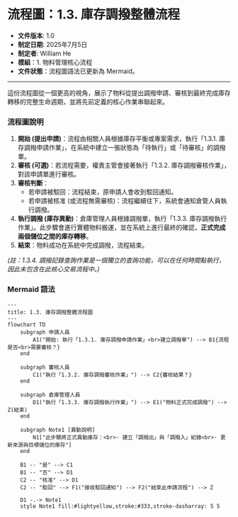 # 流程圖：1.3. 庫存調撥整體流程

* **文件版本**: 1.0
* **制定日期**: 2025年7月5日
* **制定者**: William He
* **模組**：1. 物料管理核心流程
* **文件狀態**：流程圖語法已更新為 Mermaid。

---

這份流程圖從一個更高的視角，展示了物料從提出調撥申請、審核到最終完成庫存轉移的完整生命週期，並將先前定義的核心作業串聯起來。

### 流程圖說明

1.  **開始 (提出申請)**：流程由相關人員根據庫存平衡或專案需求，執行「1.3.1. 庫存調撥申請作業」，在系統中建立一張狀態為「待執行」或「待審核」的調撥單。
2.  **審核 (可選)**：若流程需要，權責主管會接著執行「1.3.2. 庫存調撥審核作業」，對該申請單進行審核。
3.  **審核判斷**：
    * 若申請被駁回：流程結束，原申請人會收到駁回通知。
    * 若申請被核准 (或流程無需審核)：流程繼續往下，系統會通知倉管人員執行調撥。
4.  **執行調撥 (庫存異動)**：倉庫管理人員根據調撥單，執行「1.3.3. 庫存調撥執行作業」。此步驟會進行實體物料搬運，並在系統上進行最終的確認，**正式完成兩個儲位之間的庫存轉移**。
5.  **結束**：物料成功在系統中完成調撥，流程結束。

*(註：1.3.4. 調撥記錄查詢作業是一個獨立的查詢功能，可以在任何時間點執行，因此未包含在此核心交易流程中。)*

### Mermaid 語法

```mermaid
---
title: 1.3. 庫存調撥整體流程圖
---
flowchart TD
    subgraph 申請人員
        A1("開始: 執行「1.3.1. 庫存調撥申請作業」<br>建立調撥單") --> B1{流程是否<br>需要審核？}
    end

    subgraph 審核人員
        C1("執行「1.3.2. 庫存調撥審核作業」") --> C2{審核結果？}
    end
    
    subgraph 倉庫管理人員
        D1("執行「1.3.3. 庫存調撥執行作業」") --> E1("物料正式完成調撥") --> Z(結束)
    end
    
    subgraph Note1 [異動說明]
        N1["此步驟將正式異動庫存：<br>· 建立「調撥出」與「調撥入」紀錄<br>· 更新來源與目標儲位的庫存"]
    end

    B1 -- "是" --> C1
    B1 -- "否" --> D1
    C2 -- "核准" --> D1
    C2 -- "駁回" --> F1("接收駁回通知") --> F2("結束此申請流程") --> Z
    
    D1 -.-> Note1
    style Note1 fill:#lightyellow,stroke:#333,stroke-dasharray: 5 5